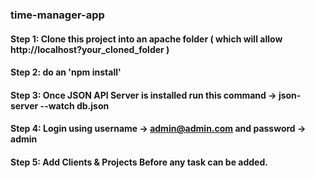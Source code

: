 ### time-manager-app

#### Step 1: Clone this project into an apache folder ( which will allow http://localhost?your_cloned_folder )
#### Step 2: do an 'npm install' 
#### Step 3: Once JSON API Server is installed run this command -> json-server --watch db.json
#### Step 4: Login using username -> admin@admin.com and password -> admin
#### Step 5: Add Clients & Projects Before any task can be added.
